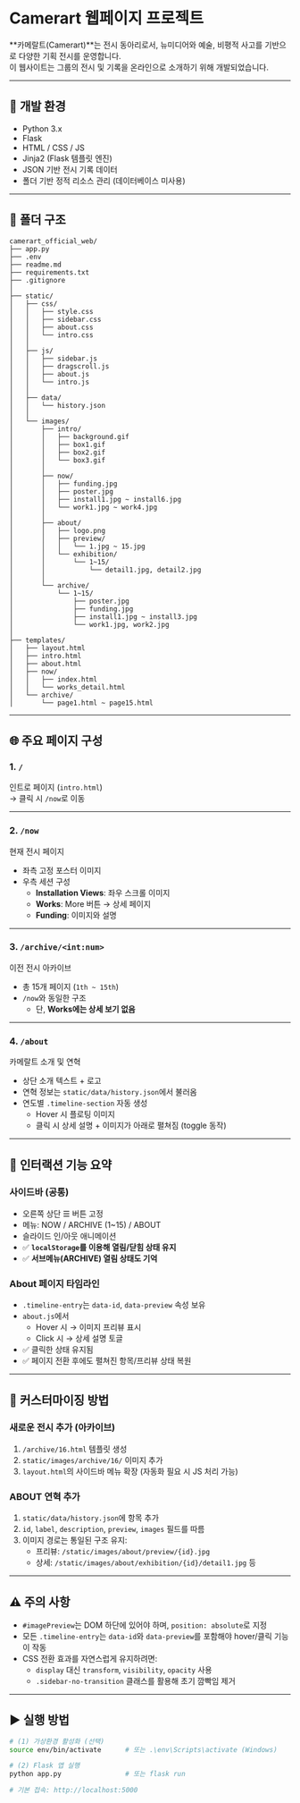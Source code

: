 # Camerart 웹페이지 프로젝트

**카메랄트(Camerart)**는 전시 동아리로서, 뉴미디어와 예술, 비평적 사고를 기반으로 다양한 기획 전시를 운영합니다.  
이 웹사이트는 그룹의 전시 및 기록을 온라인으로 소개하기 위해 개발되었습니다.

---

## 🔧 개발 환경

- Python 3.x
- Flask
- HTML / CSS / JS
- Jinja2 (Flask 템플릿 엔진)
- JSON 기반 전시 기록 데이터
- 폴더 기반 정적 리소스 관리 (데이터베이스 미사용)

---


## 📂 폴더 구조

```
camerart_official_web/
├── app.py
├── .env
├── readme.md
├── requirements.txt
├── .gitignore
│
├── static/
│   ├── css/
│   │   ├── style.css
│   │   ├── sidebar.css
│   │   ├── about.css
│   │   └── intro.css
│   │
│   ├── js/
│   │   ├── sidebar.js
│   │   ├── dragscroll.js
│   │   ├── about.js
│   │   └── intro.js
│   │
│   ├── data/
│   │   └── history.json
│   │
│   └── images/
│       ├── intro/
│       │   ├── background.gif
│       │   ├── box1.gif
│       │   ├── box2.gif
│       │   └── box3.gif
│       │
│       ├── now/
│       │   ├── funding.jpg
│       │   ├── poster.jpg
│       │   ├── install1.jpg ~ install6.jpg
│       │   └── work1.jpg ~ work4.jpg
│       │
│       ├── about/
│       │   ├── logo.png
│       │   ├── preview/
│       │   │   └── 1.jpg ~ 15.jpg
│       │   └── exhibition/
│       │       └── 1~15/
│       │           └── detail1.jpg, detail2.jpg
│       │
│       └── archive/
│           └── 1~15/
│               ├── poster.jpg
│               ├── funding.jpg
│               ├── install1.jpg ~ install3.jpg
│               └── work1.jpg, work2.jpg
│
├── templates/
│   ├── layout.html
│   ├── intro.html
│   ├── about.html
│   ├── now/
│   │   ├── index.html
│   │   └── works_detail.html
│   └── archive/
│       └── page1.html ~ page15.html
```

---

## 🌐 주요 페이지 구성

### 1. `/`  
인트로 페이지 (`intro.html`)  
→ 클릭 시 `/now`로 이동

---

### 2. `/now`  
현재 전시 페이지  
- 좌측 고정 포스터 이미지  
- 우측 세션 구성  
  - **Installation Views**: 좌우 스크롤 이미지  
  - **Works**: More 버튼 → 상세 페이지  
  - **Funding**: 이미지와 설명

---

### 3. `/archive/<int:num>`  
이전 전시 아카이브  
- 총 15개 페이지 (`1th ~ 15th`)  
- `/now`와 동일한 구조  
  - 단, **Works에는 상세 보기 없음**

---

### 4. `/about`  
카메랄트 소개 및 연혁  
- 상단 소개 텍스트 + 로고  
- 연혁 정보는 `static/data/history.json`에서 불러옴  
- 연도별 `.timeline-section` 자동 생성  
  - Hover 시 플로팅 이미지  
  - 클릭 시 상세 설명 + 이미지가 아래로 펼쳐짐 (toggle 동작)

---

## 🧠 인터랙션 기능 요약

### 사이드바 (공통)
- 오른쪽 상단 ☰ 버튼 고정
- 메뉴: NOW / ARCHIVE (1~15) / ABOUT
- 슬라이드 인/아웃 애니메이션
- ✅ **`localStorage`를 이용해 열림/닫힘 상태 유지**
- ✅ **서브메뉴(ARCHIVE) 열림 상태도 기억**

### About 페이지 타임라인
- `.timeline-entry`는 `data-id`, `data-preview` 속성 보유
- `about.js`에서
  - Hover 시 → 이미지 프리뷰 표시
  - Click 시 → 상세 설명 토글
- ✅ 클릭한 상태 유지됨
- ✅ 페이지 전환 후에도 펼쳐진 항목/프리뷰 상태 복원

---

## 📝 커스터마이징 방법

### 새로운 전시 추가 (아카이브)
1. `/archive/16.html` 템플릿 생성
2. `static/images/archive/16/` 이미지 추가
3. `layout.html`의 사이드바 메뉴 확장 (자동화 필요 시 JS 처리 가능)

### ABOUT 연혁 추가
1. `static/data/history.json`에 항목 추가
2. `id`, `label`, `description`, `preview`, `images` 필드를 따름
3. 이미지 경로는 통일된 구조 유지:
   - 프리뷰: `/static/images/about/preview/{id}.jpg`
   - 상세: `/static/images/about/exhibition/{id}/detail1.jpg` 등

---

## ⚠️ 주의 사항

- `#imagePreview`는 DOM 하단에 있어야 하며, `position: absolute`로 지정
- 모든 `.timeline-entry`는 `data-id`와 `data-preview`를 포함해야 hover/클릭 기능이 작동
- CSS 전환 효과를 자연스럽게 유지하려면:
  - `display` 대신 `transform`, `visibility`, `opacity` 사용
  - `.sidebar-no-transition` 클래스를 활용해 초기 깜빡임 제거

---

## ▶️ 실행 방법

```bash
# (1) 가상환경 활성화 (선택)
source env/bin/activate      # 또는 .\env\Scripts\activate (Windows)

# (2) Flask 앱 실행
python app.py                # 또는 flask run

# 기본 접속: http://localhost:5000